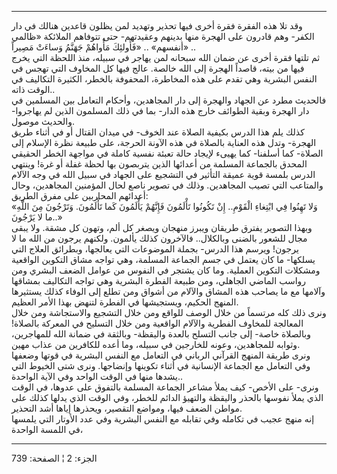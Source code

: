 ------------------------------------------------------------------------

وقد تلا هذه الفقرة فقرة أخرى فيها تحذير وتهديد لمن يظلون قاعدين هنالك في
دار الكفر- وهم قادرون على الهجرة منها بدينهم وعقيدتهم- حتى تتوفاهم
الملائكة «ظالمي أنفسهم» .. «فَأُولئِكَ مَأْواهُمْ جَهَنَّمُ وَساءَتْ مَصِيراً» ..  
ثم تلتها فقرة أخرى عن ضمان الله سبحانه لمن يهاجر في سبيله، منذ اللحظة
التي يخرج فيها من بيته، قاصداً الهجرة إلى الله خالصة. عالج فيها كل
المخاوف التي تهجس في النفس البشرية وهي تقدم على هذه المخاطرة، المحفوفة
بالخطر، الكثيرة التكاليف في الوقت ذاته..  
فالحديث مطرد عن الجهاد والهجرة إلى دار المجاهدين، وأحكام التعامل بين
المسلمين في دار الهجرة وبقية الطوائف خارج هذه الدار- بما في ذلك المسلمون
الذين لم يهاجروا- والحديث موصول.  
كذلك يلم هذا الدرس بكيفية الصلاة عند الخوف- في ميدان القتال أو في أثناء
طريق الهجرة- وتدل هذه العناية بالصلاة في هذه الآونة الحرجة، على طبيعة
نظرة الإسلام إلى الصلاة- كما أسلفنا- كما يهيىء لإيجاد حالة تعبئة نفسية
كاملة في مواجهة الخطر الحقيقي المحدق بالجماعة المسلمة من أعدائها الذين
يتربصون بها لحظة غفلة أو غرة! وينتهي الدرس بلمسة قوية عميقة التأثير في
التشجيع على الجهاد في سبيل الله في وجه الآلام والمتاعب التي تصيب
المجاهدين. وذلك في تصوير ناصع لحال المؤمنين المجاهدين، وحال أعدائهم
المحاربين على مفرق الطريق:  
«وَلا تَهِنُوا فِي ابْتِغاءِ الْقَوْمِ.. إِنْ تَكُونُوا تَأْلَمُونَ فَإِنَّهُمْ يَأْلَمُونَ كَما تَأْلَمُونَ.
وَتَرْجُونَ مِنَ اللَّهِ ما لا يَرْجُونَ..»  
وبهذا التصوير يفترق طريقان ويبرز منهجان ويصغر كل ألم، وتهون كل مشقة. ولا
يبقى مجال للشعور بالضنى وبالكلال.. فالآخرون كذلك يألمون. ولكنهم يرجون من
الله ما لا يرجون! ويرسم هذا الدرس- بجملة الموضوعات التي يعالجها، وبطرائق
العلاج التي يسلكها- ما كان يعتمل في جسم الجماعة المسلمة، وهي تواجه مشاق
التكوين الواقعية ومشكلات التكوين العملية. وما كان يشتجر في النفوس من
عوامل الضعف البشري ومن رواسب الماضي الجاهلي، ومن طبيعة الفطرة البشرية
وهي تواجه التكاليف بمشاقها وآلامها مع ما يصاحب هذه المشاق والآلام من
أشواق ومن تطلع إلى الوفاء كذلك يستثيرها المنهج الحكيم، ويستجيشها في
الفطرة لتنهض بهذا الأمر العظيم.  
ونرى ذلك كله مرتسماً من خلال الوصف للواقع ومن خلال التشجيع والاستجاشة ومن
خلال المعالجة للمخاوف الفطرية والآلام الواقعية ومن خلال التسليح في
المعركة بالصلاة! وبالصلاة خاصة- إلى جانب التسلح بالعدة واليقظة- وبالثقة
في ضمانة الله للمهاجرين، وثوابه للمجاهدين، وعونه للخارجين في سبيله، وما
أعده للكافرين من عذاب مهين.  
ونرى طريقة المنهج القرآني الرباني في التعامل مع النفس البشرية في قوتها
وضعفها وفي التعامل مع الجماعة الإنسانية في أثناء تكوينها وإنضاجها. ونرى
شتى الخيوط التي يشدها منها في الوقت الواحد وفي الآية الواحدة..  
ونرى- على الأخص- كيف يملأ مشاعر الجماعة المسلمة بالتفوق على عدوها، في
الوقت الذي يملأ نفوسها بالحذر واليقظة والتهيؤ الدائم للخطر، وفي الوقت
الذي يدلها كذلك على مواطن الضعف فيها، ومواضع التقصير، ويحذرها إياها أشد
التحذير.  
إنه منهج عجيب في تكامله وفي تقابله مع النفس البشرية وفي عدد الأوتار التي
يلمسها في اللمسة الواحدة،

------------------------------------------------------------------------

الجزء: 2 ¦ الصفحة: 739
